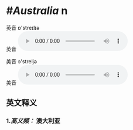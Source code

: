 # ***\#Australia*** n
英音 ɒ'streɪlɪə  
英音
<audio src="./media/Australia1.aac" controls="controls"></audio>

美音 ɔ'streljə  
美音
<audio src="./media/Australia.aac" controls="controls"></audio>



  

英文释义
---
### 1.*高义频：* **澳大利亚**  


